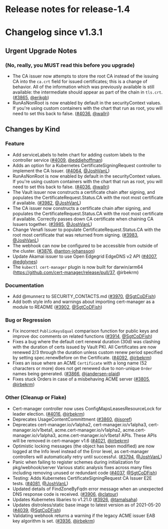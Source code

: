 # Release notes for release-1.4

# Changelog since v1.3.1

## Urgent Upgrade Notes 

### (No, really, you MUST read this before you upgrade)

- The CA issuer now attempts to store the root CA instead of the issuing CA into the `ca.crt` field for issued certificates; this is a change of behavior. All of the information which was previously available is still available: the intermediate should appear as part of the chain in `tls.crt`. ([#3865](https://github.com/jetstack/cert-manager/pull/3865), [@erikgb](https://github.com/erikgb))
- RunAsNonRoot is now enabled by default in the securityContext values. If you're using custom containers with the chart that run as root, you will need to set this back to false. ([#4036](https://github.com/jetstack/cert-manager/pull/4036), [@wallrj](https://github.com/wallrj))
 
## Changes by Kind

### Feature

- Add serviceLabels to helm chart for adding custom labels to the controller service ([#4009](https://github.com/jetstack/cert-manager/pull/4009), [@eddiehoffman](https://github.com/eddiehoffman))
- Adds an option for a Kubernetes CertificateSigningRequest controller to implement the CA Issuer. ([#4064](https://github.com/jetstack/cert-manager/pull/4064), [@JoshVanL](https://github.com/JoshVanL))
- RunAsNonRoot is now enabled by default in the securityContext values. If you're using custom containers with the chart that run as root, you will need to set this back to false. ([#4036](https://github.com/jetstack/cert-manager/pull/4036), [@wallrj](https://github.com/wallrj))
- The Vault issuer now constructs a certificate chain after signing, and populates the CertificateRequest.Status.CA with the root most certificate if available. ([#3982](https://github.com/jetstack/cert-manager/pull/3982), [@JoshVanL](https://github.com/JoshVanL))
- The CA issuer now constructs a certificate chain after signing, and populates the CertificateRequest.Status.CA with the root most certificate if available. Correctly passes down CA certificate when chaining CA Issuers together. ([#3985](https://github.com/jetstack/cert-manager/pull/3985), [@JoshVanL](https://github.com/JoshVanL))
- Change Venafi Issuer to populate CertificateRequest.Status.CA with the root most certificate that was returned from signing. ([#3983](https://github.com/jetstack/cert-manager/pull/3983), [@JoshVanL](https://github.com/JoshVanL))
- The webhook can now be configured to be accessible from outside of the cluster. ([#3876](https://github.com/jetstack/cert-manager/pull/3876), [@anton-johansson](https://github.com/anton-johansson))
- Update Akamai issuer to use Open Edgegrid EdgeDNS v2 API ([#4007](https://github.com/jetstack/cert-manager/pull/4007), [@edglynes](https://github.com/edglynes))
- The `kubectl cert-manager` plugin is now built for darwin/arm64  (https://github.com/cert-manager/release/pull/37, @irbekrm)

### Documentation

- Add @munnerz to SECURITY_CONTACTS.md ([#3970](https://github.com/jetstack/cert-manager/pull/3970), [@SgtCoDFish](https://github.com/SgtCoDFish))
- Add both style info and warnings about importing cert-manager as a module to README ([#3902](https://github.com/jetstack/cert-manager/pull/3902), [@SgtCoDFish](https://github.com/SgtCoDFish))

### Bug or Regression

- Fix incorrect `PublicKeysEqual` comparison function for public keys and improve doc comments on related functions ([#3914](https://github.com/jetstack/cert-manager/pull/3914), [@SgtCoDFish](https://github.com/SgtCoDFish))
- Fixes a bug where the default cert renewal duration (30d) was clashing with the duration of certs issued by Vault PKI. All Certificates are now renewed 2/3 through the duration unless custom renew period specified by setting spec.renewBefore on the Certificate. ([#4092](https://github.com/jetstack/cert-manager/pull/4092), [@irbekrm](https://github.com/irbekrm))
- Fixes an issue where an ACME `Certificate` with a long name (52 characters or more) does not get renewed due to non-unique `Order` names being generated. ([#3866](https://github.com/jetstack/cert-manager/pull/3866), [@jandersen-plaid](https://github.com/jandersen-plaid))
- Fixes stuck Orders in case of a misbehaving ACME server ([#3805](https://github.com/jetstack/cert-manager/pull/3805), [@irbekrm](https://github.com/irbekrm))

### Other (Cleanup or Flake)

- Cert-manager controller now uses ConfigMapsLeasesResourceLock for leader election. ([#4016](https://github.com/jetstack/cert-manager/pull/4016), [@irbekrm](https://github.com/irbekrm))
- Deprecates UsageContentCommittment ([#3860](https://github.com/jetstack/cert-manager/pull/3860), [@jsoref](https://github.com/jsoref))
- Deprecates cert-manager.io/v1alpha2, cert-manager.io/v1alpha3, cert-manager.io/v1beta1, acme.cert-manager.io/v1alpha2, acme.cert-manager.io/v1alpha3, acme.cert-manager.io/v1beta1 APIs. These APIs will be removed in cert-manager v1.6 ([#4021](https://github.com/jetstack/cert-manager/pull/4021), [@irbekrm](https://github.com/irbekrm))
- Optimistic locking messages (the object has been modified) are now logged at the Info level instead of the Error level, as cert-manager controllers will automatically retry until successful. ([#3794](https://github.com/jetstack/cert-manager/pull/3794), [@JoshVanL](https://github.com/JoshVanL))
- Panic when failing to register schemes during initialization for pkg/webhook/server
  Various static analysis fixes across many files including removing unused or redundant code ([#4037](https://github.com/jetstack/cert-manager/pull/4037), [@SgtCoDFish](https://github.com/SgtCoDFish))
- Testing: Adds Kubernetes CertificateSigningRequest CA Issuer E2E tests. ([#4081](https://github.com/jetstack/cert-manager/pull/4081), [@JoshVanL](https://github.com/JoshVanL))
- Updated details of FindZoneByFqdn error message when an unexpected DNS response code is received. ([#3906](https://github.com/jetstack/cert-manager/pull/3906), [@clatour](https://github.com/clatour))
- Updates Kubernetes libaries to v1.21.0 ([#3926](https://github.com/jetstack/cert-manager/pull/3926), [@tamalsaha](https://github.com/tamalsaha))
- Updates distroless/static base image to latest version as of 2021-05-20 ([#4039](https://github.com/jetstack/cert-manager/pull/4039), [@SgtCoDFish](https://github.com/SgtCoDFish))
- Validating webhook returns a warning if the legacy ACME issuer EAB key algorithm is set. ([#3936](https://github.com/jetstack/cert-manager/pull/3936), [@irbekrm](https://github.com/irbekrm))


